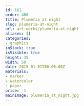 ```yaml
---
id: 161
order: 400
title: Plumeria at night
slug: plumeria-at-night
url: art-works/plumeria-at-night
aliases: []
categories:
- graphics
inStock: true
isVisible: true
height: 35
width: 50
date: 2015-01-01T00:00:00Z
materials:
- marker
- watercolor
- paper
price: -1
mainImage: plumeria_at_night.jpg
---
```


